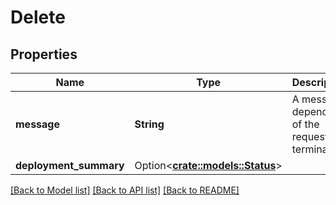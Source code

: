 # Delete

## Properties

Name | Type | Description | Notes
------------ | ------------- | ------------- | -------------
**message** | **String** | A message depending of the request termination | 
**deployment_summary** | Option<[**crate::models::Status**](Status.md)> |  | [optional]

[[Back to Model list]](../README.md#documentation-for-models) [[Back to API list]](../README.md#documentation-for-api-endpoints) [[Back to README]](../README.md)


